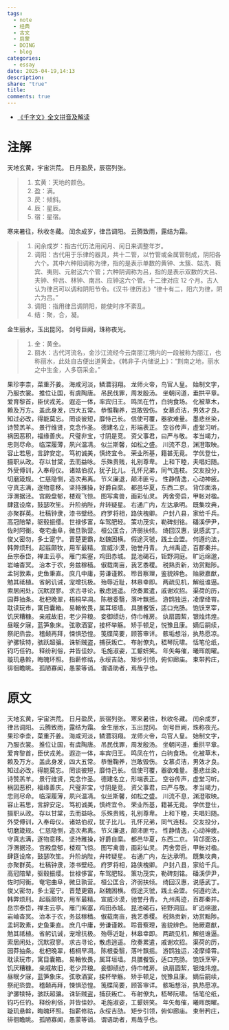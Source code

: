 ```yaml
---
tags:
  - note
  - 经典
  - 古文
  - 启蒙
  - DOING
  - blog
categories:
  - essay
date: 2025-04-19,14:13
description: 
share: "true"
title: 
comments: true
---
```


- [《千字文》全文拼音及解读](https://qianziwen.5000yan.com/)

# 注解

天地玄黄，宇宙洪荒。
日月盈昃，辰宿列张。
> 1. 玄黄：天地的颜色。
> 2. 盈：满。
> 3. 昃：倾斜。
> 4. 辰：星辰。
> 5. 宿：星宿。

寒来暑往，秋收冬藏。
闰余成岁，律吕调阳。
云腾致雨，露结为霜。
> 1. 闰余成岁：指古代历法用闰月、闰日来调整年岁。
> 2. 调阳：古代用于乐律的器具，共十二管，以竹管或金属管制成，阴阳各六个。其中六种阳调称为律，指的是表示单数的黄钟、太簇、姑洗、蕤宾、夷则、元射这六个管；六种阴调称为吕，指的是表示双数的大吕、夹钟、仲吕、林钟、南吕、应钟这六个管。十二律对应 12 个月。古人认为律吕可以调和阴阳节令。《汉书·律历志》“律十有二，阳六为律，阴六为吕。”
> 3. 调阳：指用律吕调阴阳，能使时序不紊乱。
> 4. 结：聚，合，凝。

金生丽水，玉出昆冈。
剑号巨阙，珠称夜光。
> 1. 金：黄金。
> 2. 丽水：古代河流名，金沙江流经今云南丽江境内的一段被称为丽江，也称丽水，此处自古便出道黄金。《韩非子·内储说上》：“荆南之地，丽水之中生金，人多窃采金。”

果珍李柰，菜重芥姜。
海咸河淡，鳞潜羽翔。
龙师火帝，鸟官人皇。
始制文字，乃服衣裳。
推位让国，有虞陶唐。
吊民伐罪，周发殷汤。
坐朝问道，垂拱平章。
爱育黎首，臣伏戎羌。
遐迩一体，率宾归王。
鸣凤在竹，白驹食场。
化被草木，赖及万方。
盖此身发，四大五常。
恭惟鞠养，岂敢毁伤。
女慕贞洁，男效才良。
知过必改，得能莫忘。
罔谈彼短，靡恃己长。
信使可覆，器欲难量。
墨悲丝染，诗赞羔羊。
景行维贤，克念作圣。
德建名立，形端表正。
空谷传声，虚堂习听。
祸因恶积，福缘善庆。
尺璧非宝，寸阴是竞。
资父事君，曰严与敬。
孝当竭力，忠则尽命。
临深履薄，夙兴温凊。
似兰斯馨，如松之盛。
川流不息，渊澄取映。
容止若思，言辞安定。
笃初诚美，慎终宜令。
荣业所基，籍甚无竟。
学优登仕，摄职从政。
存以甘棠，去而益咏。
乐殊贵贱，礼别尊卑。
上和下睦，夫唱妇随。
外受傅训，入奉母仪。
诸姑伯叔，犹子比儿。
孔怀兄弟，同气连枝。
交友投分，切磨箴规。
仁慈隐恻，造次弗离。
节义廉退，颠沛匪亏。
性静情逸，心动神疲。
守真志满，逐物意移。
坚持雅操，好爵自縻。
都邑华夏，东西二京。
背邙面洛，浮渭据泾。
宫殿盘郁，楼观飞惊。
图写禽兽，画彩仙灵。
丙舍旁启，甲帐对楹。
肆筵设席，鼓瑟吹笙。
升阶纳陛，弁转疑星。
右通广内，左达承明。
既集坟典，亦聚群英。
杜稿钟隶，漆书壁经。
府罗将相，路侠槐卿。
户封八县，家给千兵。
高冠陪辇，驱毂振缨。
世禄侈富，车驾肥轻。
策功茂实，勒碑刻铭。
磻溪伊尹，佐时阿衡。
奄宅曲阜，微旦孰营。
桓公匡合，济弱扶倾。
绮回汉惠，说感武丁。
俊乂密勿，多士寔宁。
晋楚更霸，赵魏困横。
假途灭虢，践土会盟。
何遵约法，韩弊烦刑。
起翦颇牧，用军最精。
宣威沙漠，驰誉丹青。
九州禹迹，百郡秦并。
岳宗泰岱，禅主云亭。
雁门紫塞，鸡田赤城。
昆池碣石，钜野洞庭。
旷远绵邈，岩岫杳冥。
治本于农，务兹稼穑。
俶载南亩，我艺黍稷。
税熟贡新，劝赏黜陟。
孟轲敦素，史鱼秉直。
庶几中庸，劳谦谨敕。
聆音察理，鉴貌辨色。
贻厥嘉猷，勉其祗植。
省躬讥诫，宠增抗极。
殆辱近耻，林皋幸即。
两疏见机，解组谁逼。
索居闲处，沉默寂寥。
求古寻论，散虑逍遥。
欣奏累遣，戚谢欢招。
渠荷的历，园莽抽条。
枇杷晚翠，梧桐早凋。
陈根委翳，落叶飘摇。
游鹍独运，凌摩绛霄。
耽读玩市，寓目囊箱。
易輶攸畏，属耳垣墙。
具膳餐饭，适口充肠。
饱饫烹宰，饥厌糟糠。
亲戚故旧，老少异粮。
妾御绩纺，侍巾帷房。
纨扇圆絜，银烛炜煌。
昼眠夕寐，蓝笋象床。
弦歌酒宴，接杯举觞。
矫手顿足，悦豫且康。
嫡后嗣续，祭祀烝尝。
稽颡再拜，悚惧恐惶。
笺牒简要，顾答审详。
骸垢想浴，执热愿凉。
驴骡犊特，骇跃超骧。
诛斩贼盗，捕获叛亡。
布射僚丸，嵇琴阮啸。
恬笔伦纸，钧巧任钓。
释纷利俗，并皆佳妙。
毛施淑姿，工颦妍笑。
年矢每催，曦晖朗曜。
璇玑悬斡，晦魄环照。
指薪修祜，永绥吉劭。
矩步引领，俯仰廊庙。
束带矜庄，徘徊瞻眺。
孤陋寡闻，愚蒙等诮。
谓语助者，焉哉乎也。

# 原文

天地玄黄，宇宙洪荒。
日月盈昃，辰宿列张。
寒来暑往，秋收冬藏。
闰余成岁，律吕调阳。
云腾致雨，露结为霜。
金生丽水，玉出昆冈。
剑号巨阙，珠称夜光。
果珍李柰，菜重芥姜。
海咸河淡，鳞潜羽翔。
龙师火帝，鸟官人皇。
始制文字，乃服衣裳。
推位让国，有虞陶唐。
吊民伐罪，周发殷汤。
坐朝问道，垂拱平章。
爱育黎首，臣伏戎羌。
遐迩一体，率宾归王。
鸣凤在竹，白驹食场。
化被草木，赖及万方。
盖此身发，四大五常。
恭惟鞠养，岂敢毁伤。
女慕贞洁，男效才良。
知过必改，得能莫忘。
罔谈彼短，靡恃己长。
信使可覆，器欲难量。
墨悲丝染，诗赞羔羊。
景行维贤，克念作圣。
德建名立，形端表正。
空谷传声，虚堂习听。
祸因恶积，福缘善庆。
尺璧非宝，寸阴是竞。
资父事君，曰严与敬。
孝当竭力，忠则尽命。
临深履薄，夙兴温凊。
似兰斯馨，如松之盛。
川流不息，渊澄取映。
容止若思，言辞安定。
笃初诚美，慎终宜令。
荣业所基，籍甚无竟。
学优登仕，摄职从政。
存以甘棠，去而益咏。
乐殊贵贱，礼别尊卑。
上和下睦，夫唱妇随。
外受傅训，入奉母仪。
诸姑伯叔，犹子比儿。
孔怀兄弟，同气连枝。
交友投分，切磨箴规。
仁慈隐恻，造次弗离。
节义廉退，颠沛匪亏。
性静情逸，心动神疲。
守真志满，逐物意移。
坚持雅操，好爵自縻。
都邑华夏，东西二京。
背邙面洛，浮渭据泾。
宫殿盘郁，楼观飞惊。
图写禽兽，画彩仙灵。
丙舍旁启，甲帐对楹。
肆筵设席，鼓瑟吹笙。
升阶纳陛，弁转疑星。
右通广内，左达承明。
既集坟典，亦聚群英。
杜稿钟隶，漆书壁经。
府罗将相，路侠槐卿。
户封八县，家给千兵。
高冠陪辇，驱毂振缨。
世禄侈富，车驾肥轻。
策功茂实，勒碑刻铭。
磻溪伊尹，佐时阿衡。
奄宅曲阜，微旦孰营。
桓公匡合，济弱扶倾。
绮回汉惠，说感武丁。
俊乂密勿，多士寔宁。
晋楚更霸，赵魏困横。
假途灭虢，践土会盟。
何遵约法，韩弊烦刑。
起翦颇牧，用军最精。
宣威沙漠，驰誉丹青。
九州禹迹，百郡秦并。
岳宗泰岱，禅主云亭。
雁门紫塞，鸡田赤城。
昆池碣石，钜野洞庭。
旷远绵邈，岩岫杳冥。
治本于农，务兹稼穑。
俶载南亩，我艺黍稷。
税熟贡新，劝赏黜陟。
孟轲敦素，史鱼秉直。
庶几中庸，劳谦谨敕。
聆音察理，鉴貌辨色。
贻厥嘉猷，勉其祗植。
省躬讥诫，宠增抗极。
殆辱近耻，林皋幸即。
两疏见机，解组谁逼。
索居闲处，沉默寂寥。
求古寻论，散虑逍遥。
欣奏累遣，戚谢欢招。
渠荷的历，园莽抽条。
枇杷晚翠，梧桐早凋。
陈根委翳，落叶飘摇。
游鹍独运，凌摩绛霄。
耽读玩市，寓目囊箱。
易輶攸畏，属耳垣墙。
具膳餐饭，适口充肠。
饱饫烹宰，饥厌糟糠。
亲戚故旧，老少异粮。
妾御绩纺，侍巾帷房。
纨扇圆絜，银烛炜煌。
昼眠夕寐，蓝笋象床。
弦歌酒宴，接杯举觞。
矫手顿足，悦豫且康。
嫡后嗣续，祭祀烝尝。
稽颡再拜，悚惧恐惶。
笺牒简要，顾答审详。
骸垢想浴，执热愿凉。
驴骡犊特，骇跃超骧。
诛斩贼盗，捕获叛亡。
布射僚丸，嵇琴阮啸。
恬笔伦纸，钧巧任钓。
释纷利俗，并皆佳妙。
毛施淑姿，工颦妍笑。
年矢每催，曦晖朗曜。
璇玑悬斡，晦魄环照。
指薪修祜，永绥吉劭。
矩步引领，俯仰廊庙。
束带矜庄，徘徊瞻眺。
孤陋寡闻，愚蒙等诮。
谓语助者，焉哉乎也。
